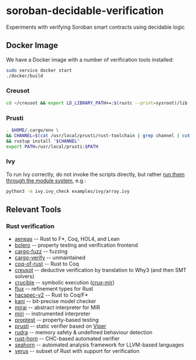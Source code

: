 # soroban-decidable-verification

Experiments with verifying Soroban smart contracts using decidable
logic

## Docker Image

We have a Docker image with a number of verification tools installed:

```bash
sudo service docker start
./docker/build
```

### Creusot
```bash
cd ~/creusot && export LD_LIBRARY_PATH+=:$(rustc --print=sysroot)/lib
```

### Prusti

```bash
. $HOME/.cargo/env \
&& CHANNEL=$(cat /usr/local/prusti/rust-toolchain | grep channel | cut -d'"' -f2) \
&& rustup install "$CHANNEL"
export PATH=/usr/local/prusti:$PATH
```

### Ivy

To run Ivy correctly, do not invoke the scripts directly, but rather [run them through the module system](https://stackoverflow.com/a/65589847), e.g.:

```bash
python3 -m ivy.ivy_check examples/ivy/array.ivy
```

## Relevant Tools

### Rust verification

- [aeneas](https://github.com/AeneasVerif/aeneas) -- Rust to F*, Coq, HOL4, and Lean
- [bolero](https://github.com/camshaft/bolero) -- property testing and verification frontend
- [cargo-fuzz](https://github.com/rust-fuzz/cargo-fuzz) -- fuzzing
- [cargo-verify](https://github.com/project-oak/rust-verification-tools/tree/main/cargo-verify) -- unmaintained
- [coq-of-rust](https://github.com/formal-land/coq-of-rust) -- Rust to Coq
- [creusot](https://github.com/xldenis/creusot) -- deductive verification by translation to Why3 (and then SMT solvers)
- [crucible](https://github.com/GaloisInc/crucible) -- symbolic execution ([crux-mir](https://github.com/GaloisInc/crucible/tree/master/crux-mir))
- [flux](https://github.com/flux-rs/flux) -- refinement types for Rust
- [hacspec-v2](https://github.com/hacspec/hacspec-v2) -- Rust to Coq/F*
- [kani](https://github.com/model-checking/kani) -- bit-precise model checker
- [mirai](https://github.com/facebookexperimental/MIRAI) -- abstract interpreter for MIR
- [miri](https://github.com/rust-lang/miri) -- instrumented interpreter
- [proptest](https://github.com/proptest-rs/proptest) -- property-based testing
- [prusti](https://github.com/viperproject/prusti-dev) -- static verifier based on [Viper](https://www.pm.inf.ethz.ch/research/viper.html)
- [rudra](https://github.com/sslab-gatech/Rudra) -- memory safety & undefined behaviour detection
- [rust-horn](https://github.com/hopv/rust-horn) -- CHC-based automated verifier
- [seahorn](https://github.com/seahorn/seahorn) -- automated analysis framework for LLVM-based languages
- [verus](https://github.com/verus-lang/verus) -- subset of Rust with support for verification
